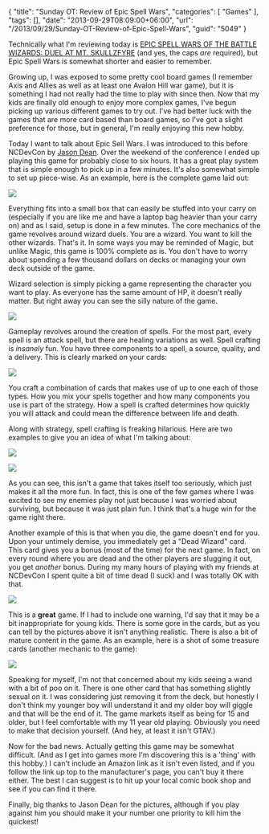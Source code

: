 {
	"title": "Sunday OT: Review of Epic Spell Wars",
	"categories": [
		"Games"
	],
	"tags": [],
	"date": "2013-09-29T08:09:00+06:00",
	"url": "/2013/09/29/Sunday-OT-Review-of-Epic-Spell-Wars",
	"guid": "5049"
}

<p>
Technically what I'm reviewing today is <a href="http://www.cryptozoic.com/games/epic-spell-wars-battle-wizards-duel-mt-skullzfyre">EPIC SPELL WARS OF THE BATTLE WIZARDS: DUEL AT MT. SKULLZFYRE</a> (and yes, the caps <i>are</i> required), but Epic Spell Wars is somewhat shorter and easier to remember.
</p>
<!--more-->
<p>
Growing up, I was exposed to some pretty cool board games (I remember Axis and Allies as well as at least one Avalon Hill war game), but it is something I had not really had the time to play with since then. Now that my kids are finally old enough to enjoy more complex games, I've begun picking up various different games to try out. I've had better luck with the games that are more card based than board games, so I've got a slight preference for those, but in general, I'm really enjoying this new hobby.
</p>

<p>
Today I want to talk about Epic Sell Wars. I was introduced to this before NCDevCon by <a href="http://www.12robots.com/">Jason Dean</a>. Over the weekend of the conference I ended up playing this game for probably close to six hours. It has a great play system that is simple enough to pick up in a few minutes. It's also somewhat simple to set up piece-wise. As an example, here is the complete game laid out:
</p>

<p>
<img src="http://www.raymondcamden.com/images/Everything.jpg" />
</p>

<p>
Everything fits into a small box that can easily be stuffed into your carry on (especially if you are like me and have a laptop bag heavier than your carry on) and as I said, setup is done in a few minutes. The core mechanics of the game revolves around wizard duels. You are a wizard. You want to kill the other wizards. That's it. In some ways you may be reminded of Magic, but unlike Magic, this game is 100% complete as is. You don't have to worry about spending a few thousand dollars on decks or managing your own deck outside of the game. 
</p>

<p>
Wizard selection is simply picking a game representing the character you want to play. As everyone has the same amount of HP, it doesn't really matter. But right away you can see the silly nature of the game. 
</p>

<p>
<img src="http://www.raymondcamden.com/images/Wizards2.jpg" />
</p>

<p>
Gameplay revolves around the creation of spells. For the most part, every spell is an attack spell, but there are healing variations as well. Spell crafting is <i>insanely</i> fun. You have three components to a spell, a source, quality, and a delivery. This is clearly marked on your cards:
</p>

<p>
<img src="http://www.raymondcamden.com/images/CardType.png" />
</p>

<p>
You craft a combination of cards that makes use of up to one each of those types. How you mix your spells together and how many components you use is part of the strategy. How a spell is crafted determines how quickly you will attack and could mean the difference between life and death. 
</p>

<p>
Along with strategy, spell crafting is freaking hilarious. Here are two examples to give you an idea of what I'm talking about:
</p>

<p>
<img src="http://www.raymondcamden.com/images/Spell1.jpg" />
</p>

<p>
<img src="http://www.raymondcamden.com/images/Spell2.jpg" />
</p>

<p>
As you can see, this isn't a game that takes itself too seriously, which just makes it all the more fun. In fact, this is one of the few games where I was excited to see my enemies play not just because I was worried about surviving, but because it was just plain fun. I think that's a huge win for the game right there.
</p>

<p>
Another example of this is that when you die, the game doesn't end for you. Upon your untimely demise, you immediately get a "Dead Wizard" card. This card gives you a bonus (most of the time) for the next game. In fact, on every round where you are dead and the other players are slugging it out, you get <i>another</i> bonus. During my many hours of playing with my friends at NCDevCon I spent quite a bit of time dead (I suck) and I was totally OK with that. 
</p>

<p>
<img src="http://www.raymondcamden.com/images/DeadWizards.jpg" />
</p>

<p>
This is a <strong>great</strong> game. If I had to include one warning, I'd say that it may be a bit inappropriate for young kids. There is some gore in the cards, but as you can tell by the pictures above it isn't anything realistic. There is also a bit of mature content in the game. As an example, here is a shot of some treasure cards (another mechanic to the game):
</p>

<p>
<img src="http://www.raymondcamden.com/images/Treasures.jpg" />
</p>

<p>
Speaking for myself, I'm not that concerned about my kids seeing a wand with a bit of poo on it. There is one other card that has something slightly sexual on it. I was considering just removing it from the deck, but honestly I don't think my younger boy will understand it and my older boy will giggle and that will be the end of it. The game markets itself as being for 15 and older, but I feel comfortable with my 11 year old playing. Obviously you need to make that decision yourself. (And hey, at least it isn't GTAV.) 
</p>

<p>
Now for the bad news. Actually getting this game may be somewhat difficult. (And as I get into games more I'm discovering this is a 'thing' with this hobby.) I can't include an Amazon link as it isn't even listed, and if you follow the link up top to the manufacturer's page, you can't buy it there either. The best I can suggest is to hit up your local comic book shop and see if you can find it there. 
</p>

<p>
Finally, big thanks to Jason Dean for the pictures, although if you play against him you should make it your number one priority to kill him the quickest!
</p>